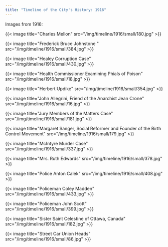```yaml
---
title: "Timeline of the City's History: 1916"
---
```

Images from 1916:

{{< image title="Charles Mellon" src="/img/timeline/1916/small/180.jpg" >}}

{{< image title="Frederick Bruce Johnstone " src="/img/timeline/1916/small/384.jpg" >}}

{{< image title="Healey Corruption Case" src="/img/timeline/1916/small/430.jpg" >}}

{{< image title="Health Commissioner Examining Phials of Poison" src="/img/timeline/1916/small/18.jpg" >}}

{{< image title="Herbert Updike" src="/img/timeline/1916/small/354.jpg" >}}

{{< image title="John Allegrini, Friend of the Anarchist Jean Crone" src="/img/timeline/1916/small/16.jpg" >}}

{{< image title="Jury Members of the Matters Case" src="/img/timeline/1916/small/181.jpg" >}}

{{< image title="Margaret Sanger, Social Reformer and Founder of the Birth Control Movement" src="/img/timeline/1916/small/179.jpg" >}}

{{< image title="McIntyre Murder Case" src="/img/timeline/1916/small/337.jpg" >}}

{{< image title="Mrs. Ruth Edwards" src="/img/timeline/1916/small/378.jpg" >}}

{{< image title="Police Anton Calek" src="/img/timeline/1916/small/408.jpg" >}}

{{< image title="Policeman Coley Madden" src="/img/timeline/1916/small/433.jpg" >}}

{{< image title="Policeman John Scott" src="/img/timeline/1916/small/399.jpg" >}}

{{< image title="Sister Saint Celestine of Ottawa, Canada" src="/img/timeline/1916/small/182.jpg" >}}

{{< image title="Street Car Union Heads" src="/img/timeline/1916/small/86.jpg" >}}
